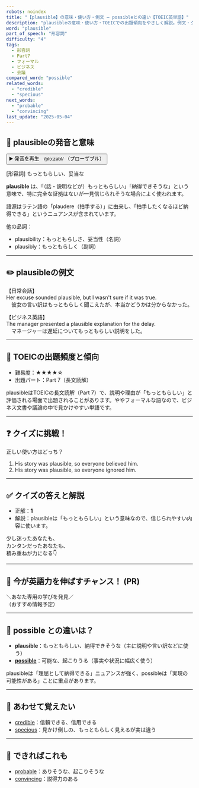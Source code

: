 ```yaml
---
robots: noindex
title: "【plausible】の意味・使い方・例文 ― possibleとの違い【TOEIC英単語】"
description: "plausibleの意味・使い方・TOEICでの出題傾向をやさしく解説。例文・クイズ付きでpossibleとの違いもわかりやすく学べます。"
word: "plausible"
part_of_speech: "形容詞"
difficulty: "4"
tags:
  - 形容詞
  - Part7
  - フォーマル
  - ビジネス
  - 会議
compared_word: "possible"
related_words:
  - "credible"
  - "specious"
next_words:
  - "probable"
  - "convincing"
last_update: "2025-05-04"
---
```


## 🔰 plausibleの発音と意味

<button class="play-audio" onclick="playTTS('plausible')">
  <span class="play-audio-main">
    ▶️ 発音を再生　/plɔːzəbl/
  </span>
  <span class="play-audio-sub">
    （プローザブル）
  </span>
</button>

[形容詞] もっともらしい、妥当な

**plausible** は、「（話・説明などが）もっともらしい」「納得できそうな」という意味で、特に完全な証拠はないが一見信じられそうな場合によく使われます。

語源はラテン語の「plaudere（拍手する）」に由来し、「拍手したくなるほど納得できる」というニュアンスが含まれています。

他の品詞：  
- plausibility：もっともらしさ、妥当性（名詞）
- plausibly：もっともらしく（副詞）

---

## ✏️ plausibleの例文

【日常会話】  
Her excuse sounded plausible, but I wasn't sure if it was true.  
　彼女の言い訳はもっともらしく聞こえたが、本当かどうかは分からなかった。

【ビジネス英語】  
The manager presented a plausible explanation for the delay.  
　マネージャーは遅延についてもっともらしい説明をした。

---

## 🎯 TOEICの出題頻度と傾向

- 難易度：★★★★☆
- 出題パート：Part 7（長文読解）

plausibleはTOEICの長文読解（Part 7）で、説明や理由が「もっともらしい」と評価される場面で出題されることがあります。ややフォーマルな語なので、ビジネス文書や議論の中で見かけやすい単語です。

---

## ❓ クイズに挑戦！

正しい使い方はどっち？

1. His story was plausible, so everyone believed him.  
2. His story was plausible, so everyone ignored him.

---

## ✅ クイズの答えと解説

- 正解：**1**
- 解説：plausibleは「もっともらしい」という意味なので、信じられやすい内容に使います。

少し迷ったあなたも、  
カンタンだったあなたも、  
積み重ねが力になる👇️

---

## 🚀 今が英語力を伸ばすチャンス！ (PR)

<div class="info-center">
＼あなた専用の学びを発見／<br>  
（おすすめ情報予定）
</div>

---

## 🤔  possible との違いは？

- **plausible**：もっともらしい、納得できそうな（主に説明や言い訳などに使う）
- **[possible](/word/possible/)**：可能な、起こりうる（事実や状況に幅広く使う）

plausibleは「理屈として納得できる」ニュアンスが強く、possibleは「実現の可能性がある」ことに重点があります。

---

## 🧩 あわせて覚えたい

- [credible](/word/credible/)：信頼できる、信用できる
- [specious](/word/specious/)：見かけ倒しの、もっともらしく見えるが実は違う

---

## 📖 できればこれも

- [probable](/word/probable/)：ありそうな、起こりそうな
- [convincing](/word/convincing/)：説得力のある

<!-- cvid: aid47_bid22 -->
